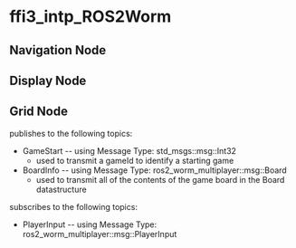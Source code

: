 # ffi3_intp_ROS2Worm

## Navigation Node

## Display Node

## Grid Node

publishes to the following topics:

- GameStart  -- using Message Type: std_msgs::msg::Int32  
  - used to transmit a gameId to identify a starting game
- BoardInfo  -- using Message Type: ros2_worm_multiplayer::msg::Board  
  - used to transmit all of the contents of the game board in the Board datastructure

subscribes to the following topics:

- PlayerInput  -- using Message Type: ros2_worm_multiplayer::msg::PlayerInput  
